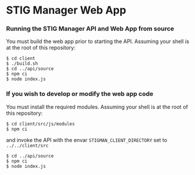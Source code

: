 # STIG Manager Web App

### Running the STIG Manager API and Web App from source

You must build the web app prior to starting the API. Assuming your shell is at the root of this repository:

```
$ cd client
$ ./build.sh
$ cd ../api/source
$ npm ci
$ node index.js

```

### If you wish to develop or modify the web app code

You must install the required modules. Assuming your shell is at the root of this repository:

```
$ cd client/src/js/modules
$ npm ci
```

and invoke the API with the envar `STIGMAN_CLIENT_DIRECTORY` set to `../../client/src`

```
$ cd ../api/source
$ npm ci
$ node index.js
```

